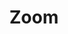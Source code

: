 ---
layout: page
title: Zoom
redirect_to:
    https://berkeley.zoom.us/j/96287484233?pwd=Y3FnM25uN2J0aWlWS1dkbmhMcW5JZz09
---